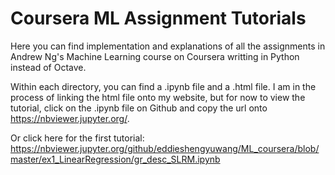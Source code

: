 # Coursera ML Assignment Tutorials

Here you can find implementation and explanations of all the assignments in Andrew Ng's Machine Learning course on Coursera writting in Python instead of Octave.

Within each directory, you can find a .ipynb file and a .html file. I am in the process of linking the html file onto my website, but for now to view the tutorial, click on the .ipynb file on Github and copy the url onto https://nbviewer.jupyter.org/.

Or click here for the first tutorial: 
https://nbviewer.jupyter.org/github/eddieshengyuwang/ML_coursera/blob/master/ex1_LinearRegression/gr_desc_SLRM.ipynb
